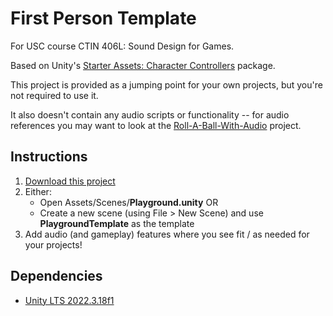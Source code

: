 # First Person Template

For USC course CTIN 406L: Sound Design for Games.

Based on Unity's [Starter Assets: Character Controllers](https://assetstore.unity.com/packages/essentials/starter-assets-character-controllers-urp-267961) package.

This project is provided as a jumping point for your own projects, but you're not required to use it.

It also doesn't contain any audio scripts or functionality -- for audio references you may want to look at the [Roll-A-Ball-With-Audio](https://github.com/usdivad/CTIN406L_RollABallWithAudio) project.

## Instructions
1. [Download this project](https://github.com/usdivad/CTIN406L_FirstPersonTemplate/archive/refs/heads/main.zip)
2. Either:
	- Open Assets/Scenes/**Playground.unity** OR
	- Create a new scene (using File > New Scene) and use **PlaygroundTemplate** as the template
3. Add audio (and gameplay) features where you see fit / as needed for your projects!

## Dependencies
- [Unity LTS 2022.3.18f1](https://unity.com/releases/lts)
